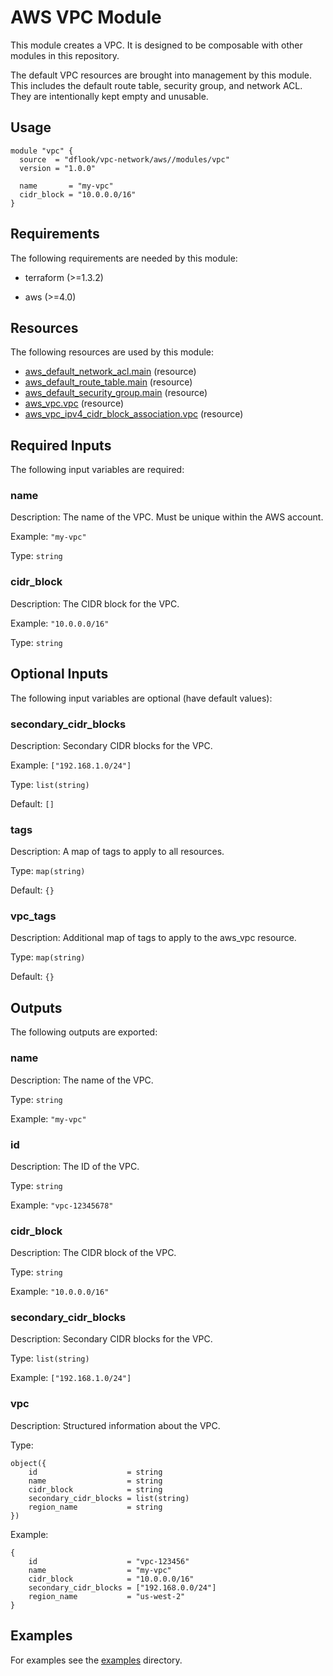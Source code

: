 # AWS VPC Module

This module creates a VPC. It is designed to be composable with other modules in this repository.

The default VPC resources are brought into management by this module. This includes the default route table, security group, and network ACL.
They are intentionally kept empty and unusable.

## Usage

```hcl
module "vpc" {
  source  = "dflook/vpc-network/aws//modules/vpc"
  version = "1.0.0"

  name       = "my-vpc"
  cidr_block = "10.0.0.0/16"
}
```

<!-- BEGIN_TF_DOCS -->
## Requirements

The following requirements are needed by this module:

- terraform (>=1.3.2)

- aws (>=4.0)

## Resources

The following resources are used by this module:

- [aws_default_network_acl.main](https://registry.terraform.io/providers/hashicorp/aws/latest/docs/resources/default_network_acl) (resource)
- [aws_default_route_table.main](https://registry.terraform.io/providers/hashicorp/aws/latest/docs/resources/default_route_table) (resource)
- [aws_default_security_group.main](https://registry.terraform.io/providers/hashicorp/aws/latest/docs/resources/default_security_group) (resource)
- [aws_vpc.vpc](https://registry.terraform.io/providers/hashicorp/aws/latest/docs/resources/vpc) (resource)
- [aws_vpc_ipv4_cidr_block_association.vpc](https://registry.terraform.io/providers/hashicorp/aws/latest/docs/resources/vpc_ipv4_cidr_block_association) (resource)

## Required Inputs

The following input variables are required:

### name

Description: The name of the VPC. Must be unique within the AWS account.

Example: `"my-vpc"`

Type: `string`

### cidr\_block

Description: The CIDR block for the VPC.

Example: `"10.0.0.0/16"`

Type: `string`

## Optional Inputs

The following input variables are optional (have default values):

### secondary\_cidr\_blocks

Description: Secondary CIDR blocks for the VPC.

Example: `["192.168.1.0/24"]`

Type: `list(string)`

Default: `[]`

### tags

Description: A map of tags to apply to all resources.

Type: `map(string)`

Default: `{}`

### vpc\_tags

Description: Additional map of tags to apply to the aws\_vpc resource.

Type: `map(string)`

Default: `{}`

## Outputs

The following outputs are exported:

### name

Description: The name of the VPC.

Type: `string`

Example: `"my-vpc"`

### id

Description: The ID of the VPC.

Type: `string`

Example: `"vpc-12345678"`

### cidr\_block

Description: The CIDR block of the VPC.

Type: `string`

Example: `"10.0.0.0/16"`

### secondary\_cidr\_blocks

Description: Secondary CIDR blocks for the VPC.

Type: `list(string)`

Example: `["192.168.1.0/24"]`

### vpc

Description: Structured information about the VPC.

Type:

```hcl
object({
    id                    = string
    name                  = string
    cidr_block            = string
    secondary_cidr_blocks = list(string)
    region_name           = string
})
```

Example:

```hcl
{
    id                    = "vpc-123456"
    name                  = "my-vpc"
    cidr_block            = "10.0.0.0/16"
    secondary_cidr_blocks = ["192.168.0.0/24"]
    region_name           = "us-west-2"
}
```
<!-- END_TF_DOCS -->

## Examples

For examples see the [examples](https://github.com/dflook/terraform-aws-vpc-network/tree/main/examples) directory.